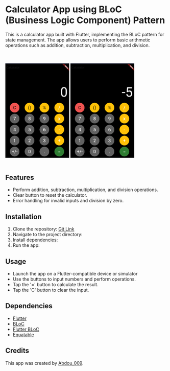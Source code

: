 # Calculator App using BLoC (Business Logic Component) Pattern


This is a calculator app built with Flutter, implementing the BLoC pattern for state management. The app allows users to perform basic arithmetic operations such as addition, subtraction, multiplication, and division.

<br><br>
<img src="/images/img1.png" alt="Screenshot 1" width="200">
<img src="/images/img2.png" alt="Screenshot 2" width="200">
<br><br>

## Features

- Perform addition, subtraction, multiplication, and division operations.
- Clear button to reset the calculator.
- Error handling for invalid inputs and division by zero.

## Installation

1. Clone the repository:  [Git Link](https://github.com/Abdou-009/Flutter_Calculator_App.git)
2. Navigate to the project directory:
3. Install dependencies:
5. Run the app:

## Usage

- Launch the app on a Flutter-compatible device or simulator
- Use the buttons to input numbers and perform operations.
- Tap the '=' button to calculate the result.
- Tap the 'C' button to clear the input.

## Dependencies

- [Flutter](https://flutter.dev/)
- [BLoC](https://pub.dev/packages/bloc)
- [Flutter BLoC](https://pub.dev/packages/flutter_bloc)
- [Equatable](https://pub.dev/packages/equatable) 

## Credits

This app was created by [Abdou_009](https://github.com/Abdou_009).
